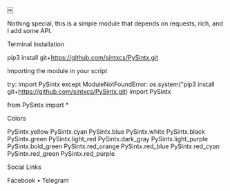 ￼

Nothing special, this is a simple module that depends on requests, rich, and I add some API. 

Terminal Installation

pip3 install git+https://github.com/sintxcs/PySintx.git



Importing the module in your script

try:
    import PySintx
except ModuleNotFoundError:
    os.system("pip3 install git+https://github.com/sintxcs/PySintx.git)
    import PySintx

from PySintx import *



Colors

PySintx.yellow
PySintx.cyan
PySintx.blue
PySintx.white
PySintx.black
PySintx.green
PySintx.light_red
PySintx.dark_gray
PySintx.light_purple
PySintx.bold_green
PySintx.red_orange
PySintx.red_blue
PySintx.red_cyan
PySintx.red_green
PySintx.red_purple

Social Links

Facebook • Telegram